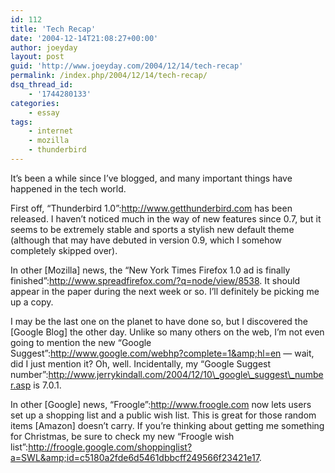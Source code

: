 ```yaml
---
id: 112
title: 'Tech Recap'
date: '2004-12-14T21:08:27+00:00'
author: joeyday
layout: post
guid: 'http://www.joeyday.com/2004/12/14/tech-recap'
permalink: /index.php/2004/12/14/tech-recap/
dsq_thread_id:
    - '1744280133'
categories:
    - essay
tags:
    - internet
    - mozilla
    - thunderbird
---
```


It’s been a while since I’ve blogged, and many important things have happened in the tech world.

First off, “Thunderbird 1.0”:http://www.getthunderbird.com has been released. I haven’t noticed much in the way of new features since 0.7, but it seems to be extremely stable and sports a stylish new default theme (although that may have debuted in version 0.9, which I somehow completely skipped over).

In other \[Mozilla\] news, the “New York Times Firefox 1.0 ad is finally finished”:http://www.spreadfirefox.com/?q=node/view/8538. It should appear in the paper during the next week or so. I’ll definitely be picking me up a copy.

I may be the last one on the planet to have done so, but I discovered the \[Google Blog\] the other day. Unlike so many others on the web, I’m not even going to mention the new “Google Suggest”:http://www.google.com/webhp?complete=1&amp;hl=en — wait, did I just mention it? Oh, well. Incidentally, my “Google Suggest number”:http://www.jerrykindall.com/2004/12/10\_google\_suggest\_number.asp is 7.0.1.

In other \[Google\] news, “Froogle”:http://www.froogle.com now lets users set up a shopping list and a public wish list. This is great for those random items \[Amazon\] doesn’t carry. If you’re thinking about getting me something for Christmas, be sure to check my new “Froogle wish list”:http://froogle.google.com/shoppinglist?a=SWL&amp;id=c5180a2fde6d5461dbbcff249566f23421e17.